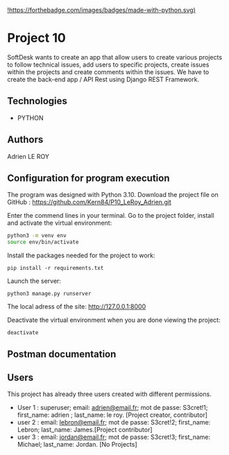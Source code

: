 [!https://forthebadge.com/images/badges/made-with-python.svg)](https://forthebadge.com)

# Project 10

SoftDesk wants to create an app that allow users to create various projects to follow technical issues, add users to specific projects, create issues within the projects and create comments within the issues.
We have to create the back-end app / API Rest using Django REST Framework.

## Technologies

- PYTHON

## Authors

Adrien LE ROY

## Configuration for program execution

The program was designed with Python 3.10.
Download the project file on GitHub : https://github.com/Kern84/P10_LeRoy_Adrien.git

Enter the commend lines in your terminal.
Go to the project folder, install and activate the virtual environment:
```bash
python3 -m venv env
source env/bin/activate
```

Install the packages needed for the project to work:
```
pip install -r requirements.txt
```

Launch the server:
```
python3 manage.py runserver
```

The local adress of the site:
http://127.0.0.1:8000

Deactivate the virtual environment when you are done viewing the project:
```
deactivate
```

## Postman documentation


## Users

This project has already three users created with different permissions.

- User 1 : superuser; email: adrien@email.fr; mot de passe: S3cret!1; first_name: adrien ; last_name: le roy. [Project creator, contributor]
- user 2 : email: lebron@email.fr; mot de passe: S3cret!2; first_name: Lebron; last_name: James.[Project contributor]
- user 3 : email: jordan@email.fr; mot de passe: S3cret!3; first_name: Michael; last_name: Jordan. [No Projects]